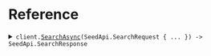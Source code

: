 # Reference
<details><summary><code>client.<a href="/src/SeedApi/SeedApiClient.cs">SearchAsync</a>(SeedApi.SearchRequest { ... }) -> SeedApi.SearchResponse</code></summary>
<dl>
<dd>

#### 🔌 Usage

<dl>
<dd>

<dl>
<dd>

```csharp
await client.SearchAsync(
    new SeedApi.SearchRequest
    {
        Limit = 1,
        Id = "id",
        Date = "date",
        Deadline = new DateTime(2024, 01, 15, 09, 30, 00, 000),
        Bytes = "bytes",
        User = new SeedApi.User
        {
            Name = "name",
            Tags = new List<string>() { "tags", "tags" },
        },
        UserList =
        [
            new SeedApi.User
            {
                Name = "name",
                Tags = new List<string>() { "tags", "tags" },
            },
        ],
        OptionalDeadline = new DateTime(2024, 01, 15, 09, 30, 00, 000),
        KeyValue = new Dictionary<string, string?>() { { "keyValue", "keyValue" } },
        OptionalString = "optionalString",
        NestedUser = new SeedApi.NestedUser
        {
            Name = "name",
            User = new SeedApi.User
            {
                Name = "name",
                Tags = new List<string>() { "tags", "tags" },
            },
        },
        OptionalUser = new SeedApi.User
        {
            Name = "name",
            Tags = new List<string>() { "tags", "tags" },
        },
        ExcludeUser =
        [
            new SeedApi.User
            {
                Name = "name",
                Tags = new List<string>() { "tags", "tags" },
            },
        ],
        Filter = ["filter"],
        Neighbor = new SeedApi.User
        {
            Name = "name",
            Tags = new List<string>() { "tags", "tags" },
        },
        NeighborRequired = new SeedApi.User
        {
            Name = "name",
            Tags = new List<string>() { "tags", "tags" },
        },
    }
);
```
</dd>
</dl>
</dd>
</dl>

#### ⚙️ Parameters

<dl>
<dd>

<dl>
<dd>

**request:** `SeedApi.SearchRequest` 
    
</dd>
</dl>
</dd>
</dl>


</dd>
</dl>
</details>
